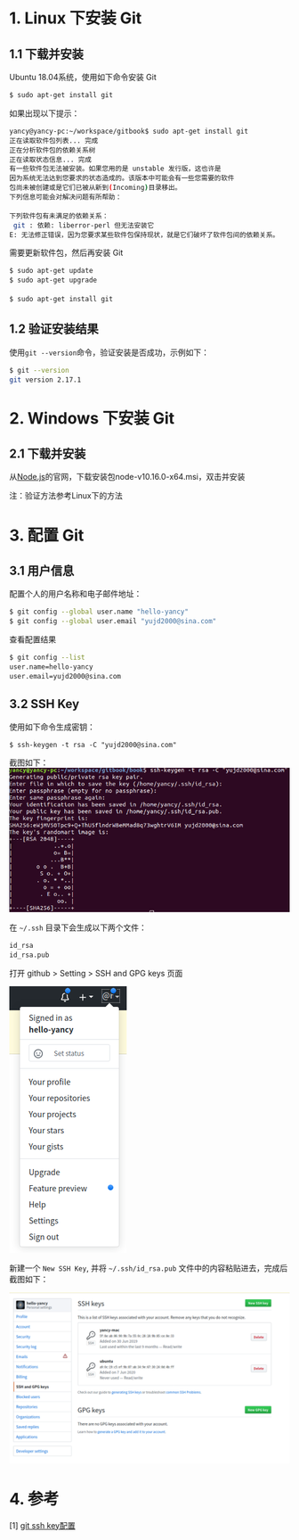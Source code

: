 # 1. Linux 下安装 Git

## 1.1 下载并安装
Ubuntu 18.04系统，使用如下命令安装 Git

```bash
$ sudo apt-get install git
```

如果出现以下提示：

```bash
yancy@yancy-pc:~/workspace/gitbook$ sudo apt-get install git
正在读取软件包列表... 完成
正在分析软件包的依赖关系树       
正在读取状态信息... 完成       
有一些软件包无法被安装。如果您用的是 unstable 发行版，这也许是
因为系统无法达到您要求的状态造成的。该版本中可能会有一些您需要的软件
包尚未被创建或是它们已被从新到(Incoming)目录移出。
下列信息可能会对解决问题有所帮助：

下列软件包有未满足的依赖关系：
 git : 依赖: liberror-perl 但无法安装它
E: 无法修正错误，因为您要求某些软件包保持现状，就是它们破坏了软件包间的依赖关系。
```

需要更新软件包，然后再安装 Git

```bash
$ sudo apt-get update 
$ sudo apt-get upgrade

$ sudo apt-get install git
```

## 1.2 验证安装结果
使用`git --version`命令，验证安装是否成功，示例如下：
```bash
$ git --version
git version 2.17.1
```

# 2. Windows 下安装 Git

## 2.1 下载并安装
从[Node.js](https://nodejs.org/en/)的官网，下载安装包node-v10.16.0-x64.msi，双击并安装

注：验证方法参考Linux下的方法

# 3. 配置 Git

## 3.1 用户信息

配置个人的用户名称和电子邮件地址：

```bash
$ git config --global user.name "hello-yancy"
$ git config --global user.email "yujd2000@sina.com"
```

查看配置结果
```bash
$ git config --list
user.name=hello-yancy
user.email=yujd2000@sina.com
```

## 3.2 SSH Key

使用如下命令生成密钥：

```
$ ssh-keygen -t rsa -C "yujd2000@sina.com"
```

 截图如下：
![1000](./install-git/1000.png)

在  `~/.ssh` 目录下会生成以下两个文件：

```bash
id_rsa
id_rsa.pub
```

打开 github  > Setting > SSH and GPG keys 页面

![1001](./install-git/1001.png)

新建一个 `New SSH Key`,   并将 `~/.ssh/id_rsa.pub` 文件中的内容粘贴进去，完成后截图如下：

![1002](./install-git/1002.png)

# 4. 参考

[1] [git ssh key配置](https://blog.csdn.net/lqlqlq007/article/details/78983879)